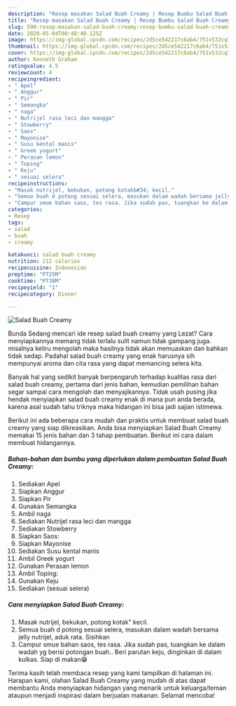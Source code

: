 ```yaml
---
description: "Resep masakan Salad Buah Creamy | Resep Bumbu Salad Buah Creamy Yang Mudah Dan Praktis"
title: "Resep masakan Salad Buah Creamy | Resep Bumbu Salad Buah Creamy Yang Mudah Dan Praktis"
slug: 590-resep-masakan-salad-buah-creamy-resep-bumbu-salad-buah-creamy-yang-mudah-dan-praktis
date: 2020-05-04T00:48:48.125Z
image: https://img-global.cpcdn.com/recipes/2d5ce542217c6ab4/751x532cq70/salad-buah-creamy-foto-resep-utama.jpg
thumbnail: https://img-global.cpcdn.com/recipes/2d5ce542217c6ab4/751x532cq70/salad-buah-creamy-foto-resep-utama.jpg
cover: https://img-global.cpcdn.com/recipes/2d5ce542217c6ab4/751x532cq70/salad-buah-creamy-foto-resep-utama.jpg
author: Kenneth Graham
ratingvalue: 4.5
reviewcount: 4
recipeingredient:
- " Apel"
- " Anggur"
- " Pir"
- " Semangka"
- " naga"
- " Nutrijel rasa leci dan mangga"
- " Stowberry"
- " Saos"
- " Mayonise"
- " Susu kental manis"
- " Greek yogurt"
- " Perasan lemon"
- " Toping"
- " Keju"
- " sesuai selera"
recipeinstructions:
- "Masak nutrijel, bekukan, potong kotak&#34; kecil."
- "Semua buah d potong sesuai selera, masukan dalam wadah bersama jelly nutrijel, aduk rata. Sisihkan"
- "Campur smue bahan saos, tes rasa. Jika sudah pas, tuangkan ke dalam wadah yg berisi potongan buah.. Beri parutan keju, dinginkan di dalam kulkas. Siap di makan😁"
categories:
- Resep
tags:
- salad
- buah
- creamy

katakunci: salad buah creamy 
nutrition: 212 calories
recipecuisine: Indonesian
preptime: "PT25M"
cooktime: "PT38M"
recipeyield: "1"
recipecategory: Dinner

---
```



![Salad Buah Creamy](https://img-global.cpcdn.com/recipes/2d5ce542217c6ab4/751x532cq70/salad-buah-creamy-foto-resep-utama.jpg)

Bunda Sedang mencari ide resep salad buah creamy yang Lezat? Cara menyiapkannya memang tidak terlalu sulit namun tidak gampang juga. misalnya keliru mengolah maka hasilnya tidak akan memuaskan dan bahkan tidak sedap. Padahal salad buah creamy yang enak harusnya sih mempunyai aroma dan cita rasa yang dapat memancing selera kita.



Banyak hal yang sedikit banyak berpengaruh terhadap kualitas rasa dari salad buah creamy, pertama dari jenis bahan, kemudian pemilihan bahan segar sampai cara mengolah dan menyajikannya. Tidak usah pusing jika hendak menyiapkan salad buah creamy enak di mana pun anda berada, karena asal sudah tahu triknya maka hidangan ini bisa jadi sajian istimewa.


Berikut ini ada beberapa cara mudah dan praktis untuk membuat salad buah creamy yang siap dikreasikan. Anda bisa menyiapkan Salad Buah Creamy memakai 15 jenis bahan dan 3 tahap pembuatan. Berikut ini cara dalam membuat hidangannya.

<!--inarticleads1-->

##### Bahan-bahan dan bumbu yang diperlukan dalam pembuatan Salad Buah Creamy:

1. Sediakan  Apel
1. Siapkan  Anggur
1. Siapkan  Pir
1. Gunakan  Semangka
1. Ambil  naga
1. Sediakan  Nutrijel rasa leci dan mangga
1. Sediakan  Stowberry
1. Siapkan  Saos:
1. Siapkan  Mayonise
1. Sediakan  Susu kental manis
1. Ambil  Greek yogurt
1. Gunakan  Perasan lemon
1. Ambil  Toping:
1. Gunakan  Keju
1. Sediakan  (sesuai selera)




<!--inarticleads2-->

##### Cara menyiapkan Salad Buah Creamy:

1. Masak nutrijel, bekukan, potong kotak&#34; kecil.
1. Semua buah d potong sesuai selera, masukan dalam wadah bersama jelly nutrijel, aduk rata. Sisihkan
1. Campur smue bahan saos, tes rasa. Jika sudah pas, tuangkan ke dalam wadah yg berisi potongan buah.. Beri parutan keju, dinginkan di dalam kulkas. Siap di makan😁




Terima kasih telah membaca resep yang kami tampilkan di halaman ini. Harapan kami, olahan Salad Buah Creamy yang mudah di atas dapat membantu Anda menyiapkan hidangan yang menarik untuk keluarga/teman ataupun menjadi inspirasi dalam berjualan makanan. Selamat mencoba!
